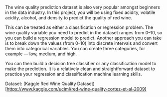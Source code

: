 The wine quality prediction dataset is also very popular amongst beginners in the data industry. In this project, you will be using fixed acidity, volatile acidity, alcohol, and density to predict the quality of red wine.

This can be treated as either a classification or regression problem. The wine quality variable you need to predict in the dataset ranges from 0–10, so you can build a regression model to predict. Another approach you can take is to break down the values (from 0–10) into discrete intervals and convert them into categorical variables. You can create three categories, for example — low, medium, and high.

You can then build a decision tree classifier or any classification model to make the prediction. It is a relatively clean and straightforward dataset to practice your regression and classification machine learning skills.

Dataset: (Kaggle Red Wine Quality Dataset)[https://www.kaggle.com/uciml/red-wine-quality-cortez-et-al-2009]